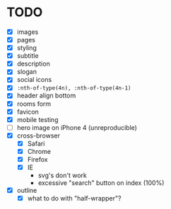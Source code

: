 # TODO

- [x] images
- [x] pages
- [x] styling
- [x] subtitle
- [x] description
- [x] slogan
- [x] social icons
- [x] `:nth-of-type(4n), :nth-of-type(4n-1)`
- [x] header align bottom
- [x] rooms form
- [x] favicon
- [x] mobile testing
- [ ] hero image on iPhone 4 (unreproducible)
- [x] cross-browser
	- [x] Safari
	- [x] Chrome
	- [x] Firefox
	- [x] IE
		* svg's don't work
		* excessive "search" button on index (100%)
- [x] outline
	- [x] what to do with "half-wrapper"?
